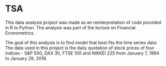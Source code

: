 # TSA

This data analysis project was made as an reinterpretation of code provided in R to Python. 
The analysis was part of the lecture on Financial Econometrics.

The goal of this analysis is to find model that best fits the time series data. 
The data used in this project is the daily quotation of stock prices of four indices - S&P 500, DAX 30, FTSE 100 and NIKKEI 225 from January 7, 1994 to January 29, 2018. 
